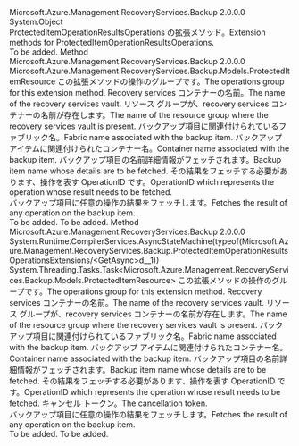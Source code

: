 <Type Name="ProtectedItemOperationResultsOperationsExtensions" FullName="Microsoft.Azure.Management.RecoveryServices.Backup.ProtectedItemOperationResultsOperationsExtensions">
  <TypeSignature Language="C#" Value="public static class ProtectedItemOperationResultsOperationsExtensions" />
  <TypeSignature Language="ILAsm" Value=".class public auto ansi abstract sealed beforefieldinit ProtectedItemOperationResultsOperationsExtensions extends System.Object" />
  <TypeSignature Language="DocId" Value="T:Microsoft.Azure.Management.RecoveryServices.Backup.ProtectedItemOperationResultsOperationsExtensions" />
  <TypeSignature Language="VB.NET" Value="Public Module ProtectedItemOperationResultsOperationsExtensions" />
  <TypeSignature Language="F#" Value="type ProtectedItemOperationResultsOperationsExtensions = class" />
  <AssemblyInfo>
    <AssemblyName>Microsoft.Azure.Management.RecoveryServices.Backup</AssemblyName>
    <AssemblyVersion>2.0.0.0</AssemblyVersion>
  </AssemblyInfo>
  <Base>
    <BaseTypeName>System.Object</BaseTypeName>
  </Base>
  <Interfaces />
  <Docs>
    <summary>
            <span data-ttu-id="e6d15-101">ProtectedItemOperationResultsOperations の拡張メソッド。</span><span class="sxs-lookup"><span data-stu-id="e6d15-101">Extension methods for ProtectedItemOperationResultsOperations.</span></span>
            </summary>
    <remarks>To be added.</remarks>
  </Docs>
  <Members>
    <Member MemberName="Get">
      <MemberSignature Language="C#" Value="public static Microsoft.Azure.Management.RecoveryServices.Backup.Models.ProtectedItemResource Get (this Microsoft.Azure.Management.RecoveryServices.Backup.IProtectedItemOperationResultsOperations operations, string vaultName, string resourceGroupName, string fabricName, string containerName, string protectedItemName, string operationId);" />
      <MemberSignature Language="ILAsm" Value=".method public static hidebysig class Microsoft.Azure.Management.RecoveryServices.Backup.Models.ProtectedItemResource Get(class Microsoft.Azure.Management.RecoveryServices.Backup.IProtectedItemOperationResultsOperations operations, string vaultName, string resourceGroupName, string fabricName, string containerName, string protectedItemName, string operationId) cil managed" />
      <MemberSignature Language="DocId" Value="M:Microsoft.Azure.Management.RecoveryServices.Backup.ProtectedItemOperationResultsOperationsExtensions.Get(Microsoft.Azure.Management.RecoveryServices.Backup.IProtectedItemOperationResultsOperations,System.String,System.String,System.String,System.String,System.String,System.String)" />
      <MemberSignature Language="VB.NET" Value="&lt;Extension()&gt;&#xA;Public Function Get (operations As IProtectedItemOperationResultsOperations, vaultName As String, resourceGroupName As String, fabricName As String, containerName As String, protectedItemName As String, operationId As String) As ProtectedItemResource" />
      <MemberSignature Language="F#" Value="static member Get : Microsoft.Azure.Management.RecoveryServices.Backup.IProtectedItemOperationResultsOperations * string * string * string * string * string * string -&gt; Microsoft.Azure.Management.RecoveryServices.Backup.Models.ProtectedItemResource" Usage="Microsoft.Azure.Management.RecoveryServices.Backup.ProtectedItemOperationResultsOperationsExtensions.Get (operations, vaultName, resourceGroupName, fabricName, containerName, protectedItemName, operationId)" />
      <MemberType>Method</MemberType>
      <AssemblyInfo>
        <AssemblyName>Microsoft.Azure.Management.RecoveryServices.Backup</AssemblyName>
        <AssemblyVersion>2.0.0.0</AssemblyVersion>
      </AssemblyInfo>
      <ReturnValue>
        <ReturnType>Microsoft.Azure.Management.RecoveryServices.Backup.Models.ProtectedItemResource</ReturnType>
      </ReturnValue>
      <Parameters>
        <Parameter Name="operations" Type="Microsoft.Azure.Management.RecoveryServices.Backup.IProtectedItemOperationResultsOperations" RefType="this" />
        <Parameter Name="vaultName" Type="System.String" />
        <Parameter Name="resourceGroupName" Type="System.String" />
        <Parameter Name="fabricName" Type="System.String" />
        <Parameter Name="containerName" Type="System.String" />
        <Parameter Name="protectedItemName" Type="System.String" />
        <Parameter Name="operationId" Type="System.String" />
      </Parameters>
      <Docs>
        <param name="operations">
            <span data-ttu-id="e6d15-102">この拡張メソッドの操作のグループです。</span><span class="sxs-lookup"><span data-stu-id="e6d15-102">The operations group for this extension method.</span></span>
            </param>
        <param name="vaultName">
            <span data-ttu-id="e6d15-103">Recovery services コンテナーの名前。</span><span class="sxs-lookup"><span data-stu-id="e6d15-103">The name of the recovery services vault.</span></span>
            </param>
        <param name="resourceGroupName">
            <span data-ttu-id="e6d15-104">リソース グループが、recovery services コンテナーの名前が存在します。</span><span class="sxs-lookup"><span data-stu-id="e6d15-104">The name of the resource group where the recovery services vault is present.</span></span>
            </param>
        <param name="fabricName">
            <span data-ttu-id="e6d15-105">バックアップ項目に関連付けられているファブリック名。</span><span class="sxs-lookup"><span data-stu-id="e6d15-105">Fabric name associated with the backup item.</span></span>
            </param>
        <param name="containerName">
            <span data-ttu-id="e6d15-106">バックアップ アイテムに関連付けられたコンテナー名。</span><span class="sxs-lookup"><span data-stu-id="e6d15-106">Container name associated with the backup item.</span></span>
            </param>
        <param name="protectedItemName">
            <span data-ttu-id="e6d15-107">バックアップ項目の名前詳細情報がフェッチされます。</span><span class="sxs-lookup"><span data-stu-id="e6d15-107">Backup item name whose details are to be fetched.</span></span>
            </param>
        <param name="operationId">
            <span data-ttu-id="e6d15-108">その結果をフェッチする必要があります、操作を表す OperationID です。</span><span class="sxs-lookup"><span data-stu-id="e6d15-108">OperationID which represents the operation whose result needs to be fetched.</span></span>
            </param>
        <summary>
            <span data-ttu-id="e6d15-109">バックアップ項目に任意の操作の結果をフェッチします。</span><span class="sxs-lookup"><span data-stu-id="e6d15-109">Fetches the result of any operation on the backup item.</span></span>
            </summary>
        <returns>To be added.</returns>
        <remarks>To be added.</remarks>
      </Docs>
    </Member>
    <Member MemberName="GetAsync">
      <MemberSignature Language="C#" Value="public static System.Threading.Tasks.Task&lt;Microsoft.Azure.Management.RecoveryServices.Backup.Models.ProtectedItemResource&gt; GetAsync (this Microsoft.Azure.Management.RecoveryServices.Backup.IProtectedItemOperationResultsOperations operations, string vaultName, string resourceGroupName, string fabricName, string containerName, string protectedItemName, string operationId, System.Threading.CancellationToken cancellationToken = null);" />
      <MemberSignature Language="ILAsm" Value=".method public static hidebysig class System.Threading.Tasks.Task`1&lt;class Microsoft.Azure.Management.RecoveryServices.Backup.Models.ProtectedItemResource&gt; GetAsync(class Microsoft.Azure.Management.RecoveryServices.Backup.IProtectedItemOperationResultsOperations operations, string vaultName, string resourceGroupName, string fabricName, string containerName, string protectedItemName, string operationId, valuetype System.Threading.CancellationToken cancellationToken) cil managed" />
      <MemberSignature Language="DocId" Value="M:Microsoft.Azure.Management.RecoveryServices.Backup.ProtectedItemOperationResultsOperationsExtensions.GetAsync(Microsoft.Azure.Management.RecoveryServices.Backup.IProtectedItemOperationResultsOperations,System.String,System.String,System.String,System.String,System.String,System.String,System.Threading.CancellationToken)" />
      <MemberSignature Language="F#" Value="static member GetAsync : Microsoft.Azure.Management.RecoveryServices.Backup.IProtectedItemOperationResultsOperations * string * string * string * string * string * string * System.Threading.CancellationToken -&gt; System.Threading.Tasks.Task&lt;Microsoft.Azure.Management.RecoveryServices.Backup.Models.ProtectedItemResource&gt;" Usage="Microsoft.Azure.Management.RecoveryServices.Backup.ProtectedItemOperationResultsOperationsExtensions.GetAsync (operations, vaultName, resourceGroupName, fabricName, containerName, protectedItemName, operationId, cancellationToken)" />
      <MemberType>Method</MemberType>
      <AssemblyInfo>
        <AssemblyName>Microsoft.Azure.Management.RecoveryServices.Backup</AssemblyName>
        <AssemblyVersion>2.0.0.0</AssemblyVersion>
      </AssemblyInfo>
      <Attributes>
        <Attribute>
          <AttributeName>System.Runtime.CompilerServices.AsyncStateMachine(typeof(Microsoft.Azure.Management.RecoveryServices.Backup.ProtectedItemOperationResultsOperationsExtensions/&lt;GetAsync&gt;d__1))</AttributeName>
        </Attribute>
      </Attributes>
      <ReturnValue>
        <ReturnType>System.Threading.Tasks.Task&lt;Microsoft.Azure.Management.RecoveryServices.Backup.Models.ProtectedItemResource&gt;</ReturnType>
      </ReturnValue>
      <Parameters>
        <Parameter Name="operations" Type="Microsoft.Azure.Management.RecoveryServices.Backup.IProtectedItemOperationResultsOperations" RefType="this" />
        <Parameter Name="vaultName" Type="System.String" />
        <Parameter Name="resourceGroupName" Type="System.String" />
        <Parameter Name="fabricName" Type="System.String" />
        <Parameter Name="containerName" Type="System.String" />
        <Parameter Name="protectedItemName" Type="System.String" />
        <Parameter Name="operationId" Type="System.String" />
        <Parameter Name="cancellationToken" Type="System.Threading.CancellationToken" />
      </Parameters>
      <Docs>
        <param name="operations">
            <span data-ttu-id="e6d15-110">この拡張メソッドの操作のグループです。</span><span class="sxs-lookup"><span data-stu-id="e6d15-110">The operations group for this extension method.</span></span>
            </param>
        <param name="vaultName">
            <span data-ttu-id="e6d15-111">Recovery services コンテナーの名前。</span><span class="sxs-lookup"><span data-stu-id="e6d15-111">The name of the recovery services vault.</span></span>
            </param>
        <param name="resourceGroupName">
            <span data-ttu-id="e6d15-112">リソース グループが、recovery services コンテナーの名前が存在します。</span><span class="sxs-lookup"><span data-stu-id="e6d15-112">The name of the resource group where the recovery services vault is present.</span></span>
            </param>
        <param name="fabricName">
            <span data-ttu-id="e6d15-113">バックアップ項目に関連付けられているファブリック名。</span><span class="sxs-lookup"><span data-stu-id="e6d15-113">Fabric name associated with the backup item.</span></span>
            </param>
        <param name="containerName">
            <span data-ttu-id="e6d15-114">バックアップ アイテムに関連付けられたコンテナー名。</span><span class="sxs-lookup"><span data-stu-id="e6d15-114">Container name associated with the backup item.</span></span>
            </param>
        <param name="protectedItemName">
            <span data-ttu-id="e6d15-115">バックアップ項目の名前詳細情報がフェッチされます。</span><span class="sxs-lookup"><span data-stu-id="e6d15-115">Backup item name whose details are to be fetched.</span></span>
            </param>
        <param name="operationId">
            <span data-ttu-id="e6d15-116">その結果をフェッチする必要があります、操作を表す OperationID です。</span><span class="sxs-lookup"><span data-stu-id="e6d15-116">OperationID which represents the operation whose result needs to be fetched.</span></span>
            </param>
        <param name="cancellationToken">
            <span data-ttu-id="e6d15-117">キャンセル トークン。</span><span class="sxs-lookup"><span data-stu-id="e6d15-117">The cancellation token.</span></span>
            </param>
        <summary>
            <span data-ttu-id="e6d15-118">バックアップ項目に任意の操作の結果をフェッチします。</span><span class="sxs-lookup"><span data-stu-id="e6d15-118">Fetches the result of any operation on the backup item.</span></span>
            </summary>
        <returns>To be added.</returns>
        <remarks>To be added.</remarks>
      </Docs>
    </Member>
  </Members>
</Type>
